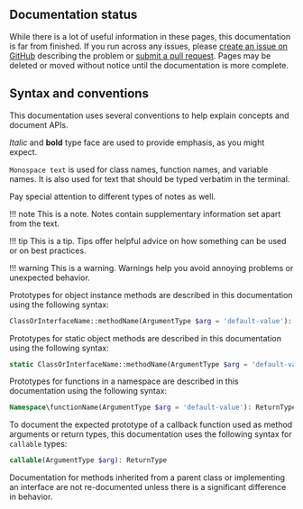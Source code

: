 ## Documentation status
While there is a lot of useful information in these pages, this documentation is far from finished. If you run across any issues, please [create an issue on GitHub](https://github.com/icicleio/docs/issues/new) describing the problem or [submit a pull request](https://github.com/icicleio/docs#fork-destination-box). Pages may be deleted or moved without notice until the documentation is more complete.


## Syntax and conventions
This documentation uses several conventions to help explain concepts and document APIs.

*Italic* and **bold** type face are used to provide emphasis, as you might expect.

`Monospace text` is used for class names, function names, and variable names. It is also used for text that should be typed verbatim in the terminal.

Pay special attention to different types of notes as well.

!!! note
    This is a note. Notes contain supplementary information set apart from the text.

!!! tip
    This is a tip. Tips offer helpful advice on how something can be used or on best practices.

!!! warning
    This is a warning. Warnings help you avoid annoying problems or unexpected behavior.

Prototypes for object instance methods are described in this documentation using the following syntax:

```php
ClassOrInterfaceName::methodName(ArgumentType $arg = 'default-value'): ReturnType
```

Prototypes for static object methods are described in this documentation using the following syntax:

```php
static ClassOrInterfaceName::methodName(ArgumentType $arg = 'default-value'): ReturnType
```

Prototypes for functions in a namespace are described in this documentation using the following syntax:

```php
Namespace\functionName(ArgumentType $arg = 'default-value'): ReturnType
```

To document the expected prototype of a callback function used as method arguments or return types, this documentation uses the following syntax for `callable` types:

```php
callable(ArgumentType $arg): ReturnType
```

Documentation for methods inherited from a parent class or implementing an interface are not re-documented unless there is a significant difference in behavior.
